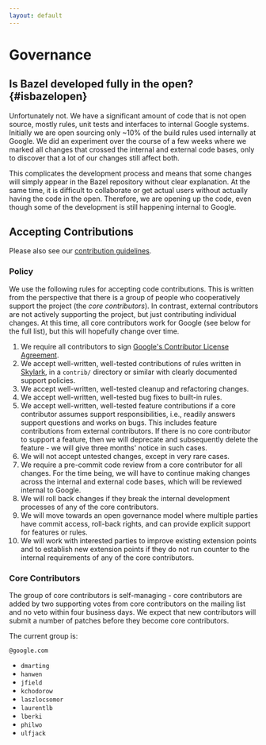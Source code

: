```yaml
---
layout: default
---
```


# Governance

## Is Bazel developed fully in the open? {#isbazelopen}
Unfortunately not. We have a significant amount of code that is not open source, mostly rules,
unit tests and interfaces to internal Google systems. Initially we are open sourcing only ~10% of
the build rules used internally at Google. We did an experiment over the course of a few weeks
where we marked all changes that crossed the internal and external code bases, only to discover
that a lot of our changes still affect both.

This complicates the development process and means that some changes will simply appear in the Bazel
repository without clear explanation. At the same time, it is difficult to collaborate or get actual
users without actually having the code in the open. Therefore, we are opening up the code, even
though some of the development is still happening internal to Google.

## Accepting Contributions

Please also see our [contribution guidelines](contributing.html).

### Policy
We use the following rules for accepting code contributions. This is written from the perspective
that there is a group of people who cooperatively support the project (the *core contributors*). In
contrast, external contributors are not actively supporting the project, but just contributing
individual changes. At this time, all core contributors work for Google (see below for the full
list), but this will hopefully change over time.

1. We require all contributors to sign [Google's Contributor License
   Agreement](https://cla.developers.google.com/).
2. We accept well-written, well-tested contributions of rules written in
   [Skylark](docs/skylark/concepts.html), in a `contrib/` directory or similar with clearly documented
   support policies.
3. We accept well-written, well-tested cleanup and refactoring changes.
4. We accept well-written, well-tested bug fixes to built-in rules.
5. We accept well-written, well-tested feature contributions if a core contributor assumes support
   responsibilities, i.e., readily answers support questions and works on bugs. This includes
   feature contributions from external contributors. If there is no core contributor to support a
   feature, then we will deprecate and subsequently delete the feature - we will give three months'
   notice in such cases.
6. We will not accept untested changes, except in very rare cases.
7. We require a pre-commit code review from a core contributor for all changes. For the time being,
   we will have to continue making changes across the internal and external code bases, which will
   be reviewed internal to Google.
8. We will roll back changes if they break the internal development processes of any of the core
   contributors.
9. We will move towards an open governance model where multiple parties have commit access,
   roll-back rights, and can provide explicit support for features or rules.
10. We will work with interested parties to improve existing extension points and to establish new
    extension points if they do not run counter to the internal requirements of any of the core
    contributors.

### Core Contributors
The group of core contributors is self-managing - core contributors are added by two supporting
votes from core contributors on the mailing list and no veto within four business days. We expect
that new contributors will submit a number of patches before they become core contributors.

The current group is:

`@google.com`

 - `dmarting`
 - `hanwen`
 - `jfield`
 - `kchodorow`
 - `laszlocsomor`
 - `laurentlb`
 - `lberki`
 - `philwo`
 - `ulfjack`
